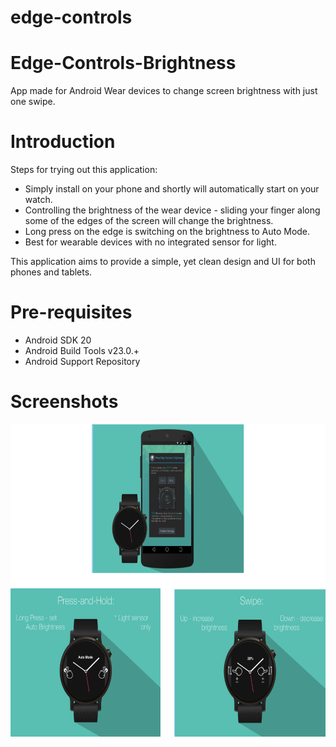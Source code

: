 # edge-controls

# Edge-Controls-Brightness
App made for Android Wear devices to change screen brightness with just one swipe.


# Introduction
Steps for trying out this application:
* Simply install on your phone and shortly will automatically start on your watch.
* Controlling the brightness of the wear device - sliding your finger along some of the edges of the screen will change the brightness.
* Long press on the edge is switching on the brightness to Auto Mode.
* Best for wearable devices with no integrated sensor for light.

This application aims to provide a simple, yet clean design and UI for both phones and tablets.


# Pre-requisites
* Android SDK 20
* Android Build Tools v23.0.+
* Android Support Repository


# Screenshots
<img src="/screenshots/composite_screenshot.png?raw=true" height="500" alt="Screenshot"/> 

